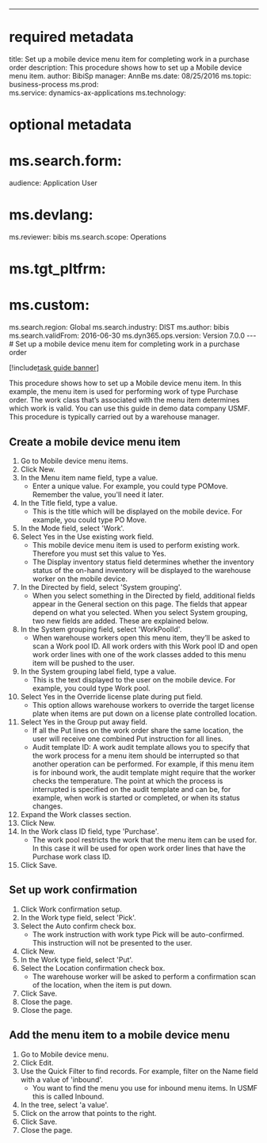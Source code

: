 --- 
# required metadata 
 
title: Set up a mobile device menu item for completing work in a purchase order
description: This procedure shows how to set up a Mobile device menu item. 
author: BibiSp
manager: AnnBe 
ms.date: 08/25/2016
ms.topic: business-process 
ms.prod:  
ms.service: dynamics-ax-applications 
ms.technology:  
 
# optional metadata 
 
# ms.search.form:   
audience: Application User 
# ms.devlang:  
ms.reviewer: bibis
ms.search.scope: Operations 
# ms.tgt_pltfrm:  
# ms.custom:  
ms.search.region: Global
ms.search.industry: DIST
ms.author: bibis
ms.search.validFrom: 2016-06-30 
ms.dyn365.ops.version: Version 7.0.0 
---# Set up a mobile device menu item for completing work in a purchase order

[!include[task guide banner](../../includes/task-guide-banner.md)]

This procedure shows how to set up a Mobile device menu item. In this example, the menu item is used for performing work of type Purchase order. The work class that’s associated with the menu item determines which work is valid. You can use this guide in demo data company USMF. This procedure is typically carried out by a warehouse manager.


## Create a mobile device menu item
1. Go to Mobile device menu items.
2. Click New.
3. In the Menu item name field, type a value.
    * Enter a unique value. For example, you could type POMove. Remember the value, you'll need it later.  
4. In the Title field, type a value.
    * This is the title which will be displayed on the mobile device. For example, you could type PO Move.  
5. In the Mode field, select 'Work'.
6. Select Yes in the Use existing work field.
    * This mobile device menu item is used to perform existing work. Therefore you must set this value to Yes.  
    * The Display inventory status field determines whether the inventory status of the on-hand inventory will be displayed to the warehouse worker on the mobile device.  
7. In the Directed by field, select 'System grouping'.
    * When you select something in the Directed by field, additional fields appear in the General section on this page. The fields that appear depend on what you selected. When you select System grouping, two new fields are added. These are explained below.  
8. In the System grouping field, select 'WorkPoolId'.
    * When warehouse workers open this menu item, they’ll be asked to scan a Work pool ID. All work orders with this Work pool ID and open work order lines with one of the work classes added to this menu item will be pushed to the user.  
9. In the System grouping label field, type a value.
    * This is the text displayed to the user on the mobile device. For example, you could type Work pool.  
10. Select Yes in the Override license plate during put field.
    * This option allows warehouse workers to override the target license plate when items are put down on a license plate controlled location.  
11. Select Yes in the Group put away field.
    * If all the Put lines on the work order share the same location, the user will receive one combined Put instruction for all lines.  
    * Audit template ID: A work audit template allows you to specify that the work process for a menu item should be interrupted so that another operation can be performed. For example, if this menu item is for inbound work, the audit template might require that the worker checks the temperature. The point at which the process is interrupted is specified on the audit template and can be, for example, when work is started or completed, or when its status changes.  
12. Expand the Work classes section.
13. Click New.
14. In the Work class ID field, type 'Purchase'.
    * The work pool restricts the work that the menu item can be used for. In this case it will be used for open work order lines that have the Purchase work class ID.  
15. Click Save.

## Set up work confirmation
1. Click Work confirmation setup.
2. In the Work type field, select 'Pick'.
3. Select the Auto confirm check box.
    * The work instruction with work type Pick will be auto-confirmed. This instruction will not be presented to the user.  
4. Click New.
5. In the Work type field, select 'Put'.
6. Select the Location confirmation check box.
    * The warehouse worker will be asked to perform a confirmation scan of the location, when the item is put down.  
7. Click Save.
8. Close the page.
9. Close the page.

## Add the menu item to a mobile device menu
1. Go to Mobile device menu.
2. Click Edit.
3. Use the Quick Filter to find records. For example, filter on the Name field with a value of 'inbound'.
    * You want to find the menu you use for inbound menu items. In USMF this is called Inbound.  
4. In the tree, select 'a value'.
5. Click on the arrow that points to the right.
6. Click Save.
7. Close the page.

